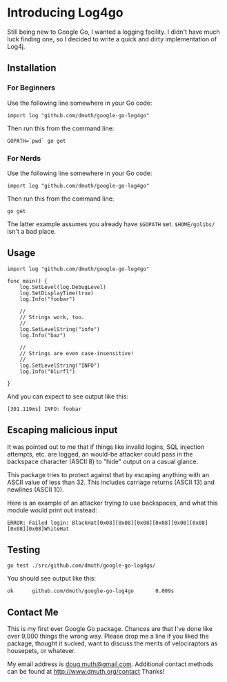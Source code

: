 Introducing Log4go
==================

Still being new to Google Go, I wanted a logging facility.  I didn't 
have much luck finding one, so I decided to write a quick and dirty
implementation of Log4j.

## Installation

### For Beginners

Use the following line somewhere in your Go code:

    import log "github.com/dmuth/google-go-log4go"

Then run this from the command line:

    GOPATH=`pwd` go get   

### For Nerds
Use the following line somewhere in your Go code:

    import log "github.com/dmuth/google-go-log4go"

Then run this from the command line:

    go get
    
The latter example assumes you already have `$GOPATH` set.  `$HOME/golibs/` isn't a bad place.

## Usage

    import log "github.com/dmuth/google-go-log4go"
    
    func main() {
        log.SetLevel(log.DebugLevel)
        log.SetDisplayTime(true)
        log.Info("foobar")
        
        //
        // Strings work, too.
        //
        log.SetLevelString("info")
        log.Info("baz")
        
        //
        // Strings are even case-insensitive!
        //
        log.SetLevelString("INFO")
        log.Info("blurfl")
        
    }

And you can expect to see output like this:

    [301.119ms] INFO: foobar

## Escaping malicious input

It was pointed out to me that if things like invalid logins, SQL 
injection attempts, etc. are logged, an would-be attacker could pass in
the backspace character (ASCII 8) to "hide" output on a casual glance.

This package tries to protect against that by escaping anything with an
ASCII value of less than 32.  This includes carriage returns (ASCII 13)
and newlines (ASCII 10).

Here is an example of an attacker trying to use backspaces, and what 
this module would print out instead:

    ERROR: Failed login: BlackHat[0x08][0x08][0x08][0x08][0x08][0x08][0x08][0x08]WhiteHat


## Testing

`go test ./src/github.com/dmuth/google-go-log4go/`

You should see output like this:

`ok      github.com/dmuth/google-go-log4go       0.009s`

## Contact Me

This is my first ever Google Go package.  Chances are that I've done like over 9,000 things the wrong way.  Please drop me a line if you liked the package, thought it sucked, want to discuss the merits of velociraptors as housepets, or whatever.  

My email address is doug.muth@gmail.com.  Additional contact methods can be found at http://www.dmuth.org/contact  Thanks!

